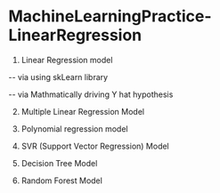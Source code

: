 # MachineLearningPractice-LinearRegression

  1. Linear Regression model 

  -- via using skLearn library 
  
  -- via Mathmatically driving Y hat hypothesis 

  2. Multiple Linear Regression Model

  3. Polynomial regression model

  4. SVR (Support Vector Regression) Model

  5. Decision Tree Model 

  6. Random Forest Model
